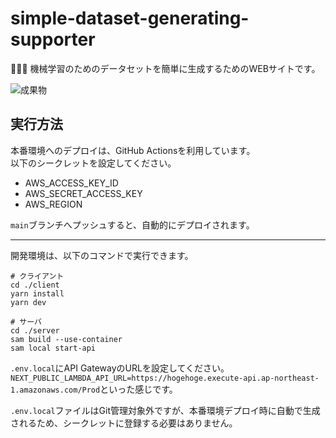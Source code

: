 # simple-dataset-generating-supporter

🐀🐀🐀 機械学習のためのデータセットを簡単に生成するためのWEBサイトです。  

![成果物](./docs/img/fruit.gif)  

## 実行方法

本番環境へのデプロイは、GitHub Actionsを利用しています。  
以下のシークレットを設定してください。  

- AWS_ACCESS_KEY_ID
- AWS_SECRET_ACCESS_KEY
- AWS_REGION

`main`ブランチへプッシュすると、自動的にデプロイされます。  

---

開発環境は、以下のコマンドで実行できます。  

```shell
# クライアント
cd ./client
yarn install
yarn dev

# サーバ
cd ./server
sam build --use-container
sam local start-api
```

`.env.local`にAPI GatewayのURLを設定してください。  
`NEXT_PUBLIC_LAMBDA_API_URL=https://hogehoge.execute-api.ap-northeast-1.amazonaws.com/Prod`といった感じです。  

`.env.local`ファイルはGit管理対象外ですが、本番環境デプロイ時に自動で生成されるため、シークレットに登録する必要はありません。  
